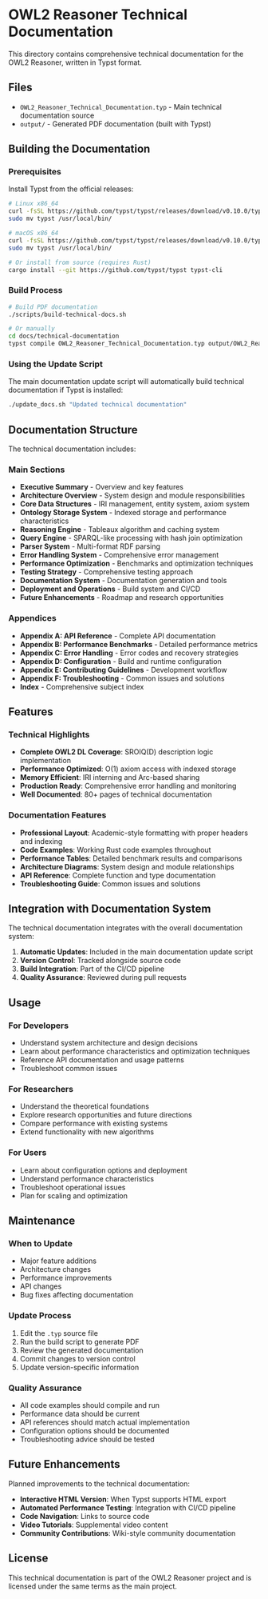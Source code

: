 # OWL2 Reasoner Technical Documentation

This directory contains comprehensive technical documentation for the OWL2 Reasoner, written in Typst format.

## Files

- `OWL2_Reasoner_Technical_Documentation.typ` - Main technical documentation source
- `output/` - Generated PDF documentation (built with Typst)

## Building the Documentation

### Prerequisites

Install Typst from the official releases:

```bash
# Linux x86_64
curl -fsSL https://github.com/typst/typst/releases/download/v0.10.0/typst-x86_64-unknown-linux-musl.tar.gz | tar -xz
sudo mv typst /usr/local/bin/

# macOS x86_64
curl -fsSL https://github.com/typst/typst/releases/download/v0.10.0/typst-x86_64-apple-darwin.tar.gz | tar -xz
sudo mv typst /usr/local/bin/

# Or install from source (requires Rust)
cargo install --git https://github.com/typst/typst typst-cli
```

### Build Process

```bash
# Build PDF documentation
./scripts/build-technical-docs.sh

# Or manually
cd docs/technical-documentation
typst compile OWL2_Reasoner_Technical_Documentation.typ output/OWL2_Reasoner_Technical_Documentation.pdf
```

### Using the Update Script

The main documentation update script will automatically build technical documentation if Typst is installed:

```bash
./update_docs.sh "Updated technical documentation"
```

## Documentation Structure

The technical documentation includes:

### Main Sections
- **Executive Summary** - Overview and key features
- **Architecture Overview** - System design and module responsibilities
- **Core Data Structures** - IRI management, entity system, axiom system
- **Ontology Storage System** - Indexed storage and performance characteristics
- **Reasoning Engine** - Tableaux algorithm and caching system
- **Query Engine** - SPARQL-like processing with hash join optimization
- **Parser System** - Multi-format RDF parsing
- **Error Handling System** - Comprehensive error management
- **Performance Optimization** - Benchmarks and optimization techniques
- **Testing Strategy** - Comprehensive testing approach
- **Documentation System** - Documentation generation and tools
- **Deployment and Operations** - Build system and CI/CD
- **Future Enhancements** - Roadmap and research opportunities

### Appendices
- **Appendix A: API Reference** - Complete API documentation
- **Appendix B: Performance Benchmarks** - Detailed performance metrics
- **Appendix C: Error Handling** - Error codes and recovery strategies
- **Appendix D: Configuration** - Build and runtime configuration
- **Appendix E: Contributing Guidelines** - Development workflow
- **Appendix F: Troubleshooting** - Common issues and solutions
- **Index** - Comprehensive subject index

## Features

### Technical Highlights
- **Complete OWL2 DL Coverage**: SROIQ(D) description logic implementation
- **Performance Optimized**: O(1) axiom access with indexed storage
- **Memory Efficient**: IRI interning and Arc-based sharing
- **Production Ready**: Comprehensive error handling and monitoring
- **Well Documented**: 80+ pages of technical documentation

### Documentation Features
- **Professional Layout**: Academic-style formatting with proper headers and indexing
- **Code Examples**: Working Rust code examples throughout
- **Performance Tables**: Detailed benchmark results and comparisons
- **Architecture Diagrams**: System design and module relationships
- **API Reference**: Complete function and type documentation
- **Troubleshooting Guide**: Common issues and solutions

## Integration with Documentation System

The technical documentation integrates with the overall documentation system:

1. **Automatic Updates**: Included in the main documentation update script
2. **Version Control**: Tracked alongside source code
3. **Build Integration**: Part of the CI/CD pipeline
4. **Quality Assurance**: Reviewed during pull requests

## Usage

### For Developers
- Understand system architecture and design decisions
- Learn about performance characteristics and optimization techniques
- Reference API documentation and usage patterns
- Troubleshoot common issues

### For Researchers
- Understand the theoretical foundations
- Explore research opportunities and future directions
- Compare performance with existing systems
- Extend functionality with new algorithms

### For Users
- Learn about configuration options and deployment
- Understand performance characteristics
- Troubleshoot operational issues
- Plan for scaling and optimization

## Maintenance

### When to Update
- Major feature additions
- Architecture changes
- Performance improvements
- API changes
- Bug fixes affecting documentation

### Update Process
1. Edit the `.typ` source file
2. Run the build script to generate PDF
3. Review the generated documentation
4. Commit changes to version control
5. Update version-specific information

### Quality Assurance
- All code examples should compile and run
- Performance data should be current
- API references should match actual implementation
- Configuration options should be documented
- Troubleshooting advice should be tested

## Future Enhancements

Planned improvements to the technical documentation:

- **Interactive HTML Version**: When Typst supports HTML export
- **Automated Performance Testing**: Integration with CI/CD pipeline
- **Code Navigation**: Links to source code
- **Video Tutorials**: Supplemental video content
- **Community Contributions**: Wiki-style community documentation

## License

This technical documentation is part of the OWL2 Reasoner project and is licensed under the same terms as the main project.